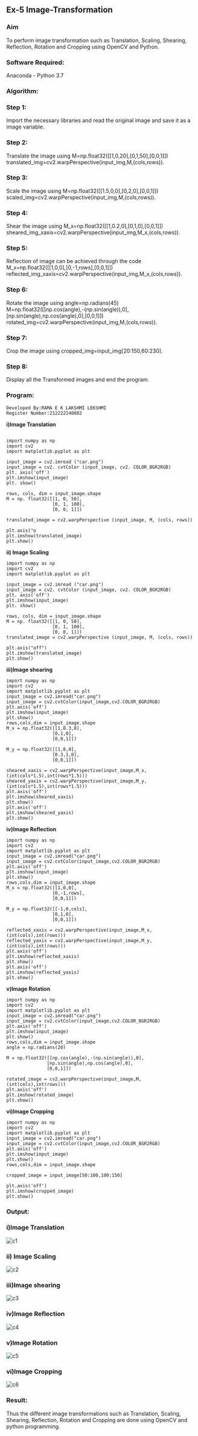 ## Ex-5  Image-Transformation

### Aim
To perform image transformation such as Translation, Scaling, Shearing, Reflection, Rotation and Cropping using OpenCV and Python.

### Software Required:
Anaconda - Python 3.7

### Algorithm:
### Step 1:

Import the necessary libraries and read the original image and save it as a image variable.

### Step 2:

Translate the image using M=np.float32([[1,0,20],[0,1,50],[0,0,1]]) translated_img=cv2.warpPerspective(input_img,M,(cols,rows)).

### Step 3:

Scale the image using M=np.float32([[1.5,0,0],[0,2,0],[0,0,1]]) scaled_img=cv2.warpPerspective(input_img,M,(cols,rows)).

### Step 4:

Shear the image using M_x=np.float32([[1,0.2,0],[0,1,0],[0,0,1]]) sheared_img_xaxis=cv2.warpPerspective(input_img,M_x,(cols,rows)).

### Step 5:

Reflection of image can be achieved through the code M_x=np.float32([[1,0,0],[0,-1,rows],[0,0,1]]) reflected_img_xaxis=cv2.warpPerspective(input_img,M_x,(cols,rows)).

### Step 6:

Rotate the image using angle=np.radians(45) M=np.float32([[np.cos(angle),-(np.sin(angle)),0],[np.sin(angle),np.cos(angle),0],[0,0,1]]) rotated_img=cv2.warpPerspective(input_img,M,(cols,rows)).

### Step 7:

Crop the image using cropped_img=input_img[20:150,60:230].

### Step 8:

Display all the Transformed images and end the program.

### Program:

```
Developed By:RAMA E K LAKSHMI LEKSHMI
Register Number:212222240082
```
**i)Image Translation**
```

import numpy as np
import cv2
import matplotlib.pyplot as plt

input_image = cv2.imread ("car.png")
input_image = cv2. cvtColor (input_image, cv2. COLOR_BGR2RGB)
plt. axis('off')
plt.imshow(input_image)
plt. show()

rows, cols, dim = input_image.shape
M = np. float32([[1, 0, 50],
                 [0, 1, 100],
                 [0, 0, 1]])

translated_image = cv2.warpPerspective (input_image, M, (cols, rows))

plt.axis("o
plt.imshow(translated_image)
plt.show()
```
**ii) Image Scaling**
```
import numpy as np
import cv2
import matplotlib.pyplot as plt

input_image = cv2.imread ("car.png")
input_image = cv2. cvtColor (input_image, cv2. COLOR_BGR2RGB)
plt. axis('off')
plt.imshow(input_image)
plt. show()

rows, cols, dim = input_image.shape
M = np. float32([[1, 0, 50],
                 [0, 1, 100],
                 [0, 0, 1]])
translated_image = cv2.warpPerspective (input_image, M, (cols, rows))

plt.axis("off")
plt.imshow(translated_image)
plt.show()
```
**iii)Image shearing**
```
import numpy as np
import cv2
import matplotlib.pyplot as plt
input_image = cv2.imread("car.png")
input_image = cv2.cvtColor(input_image,cv2.COLOR_BGR2RGB)
plt.axis('off')
plt.imshow(input_image)
plt.show()
rows,cols,dim = input_image.shape
M_x = np.float32([[1,0.3,0],
                 [0,1,0],
                 [0,0,1]])

M_y = np.float32([[1,0,0],
                 [0.3,1,0],
                 [0,0,1]])

sheared_xaxis = cv2.warpPerspective(input_image,M_x,(int(cols*1.5),int(rows*1.5)))
sheared_yaxis = cv2.warpPerspective(input_image,M_y,(int(cols*1.5),int(rows*1.5)))
plt.axis('off')
plt.imshow(sheared_xaxis)
plt.show()
plt.axis('off')
plt.imshow(sheared_yaxis)
plt.show()
```
**iv)Image Reflection**
```
import numpy as np
import cv2
import matplotlib.pyplot as plt
input_image = cv2.imread("car.png")
input_image = cv2.cvtColor(input_image,cv2.COLOR_BGR2RGB)
plt.axis('off')
plt.imshow(input_image)
plt.show()
rows,cols,dim = input_image.shape
M_x = np.float32([[1,0,0],
                 [0,-1,rows],
                 [0,0,1]])

M_y = np.float32([[-1,0,cols],
                 [0,1,0],
                 [0,0,1]])

reflected_xaxis = cv2.warpPerspective(input_image,M_x,(int(cols),int(rows)))
reflected_yaxis = cv2.warpPerspective(input_image,M_y,(int(cols),int(rows)))
plt.axis('off')
plt.imshow(reflected_xaxis)
plt.show()
plt.axis('off')
plt.imshow(reflected_yaxis)
plt.show()
```
**v)Image Rotation**
```
import numpy as np
import cv2
import matplotlib.pyplot as plt
input_image = cv2.imread("car.png")
input_image = cv2.cvtColor(input_image,cv2.COLOR_BGR2RGB)
plt.axis('off')
plt.imshow(input_image)
plt.show()
rows,cols,dim = input_image.shape
angle = np.radians(20)

M = np.float32([[np.cos(angle),-(np.sin(angle)),0],
               [np.sin(angle),np.cos(angle),0],
               [0,0,1]])

rotated_image = cv2.warpPerspective(input_image,M,(int(cols),int(rows)))
plt.axis('off')
plt.imshow(rotated_image)
plt.show()
```
**vi)Image Cropping**
```
import numpy as np
import cv2
import matplotlib.pyplot as plt
input_image = cv2.imread("car.png")
input_image = cv2.cvtColor(input_image,cv2.COLOR_BGR2RGB)
plt.axis('off')
plt.imshow(input_image)
plt.show()
rows,cols,dim = input_image.shape

cropped_image = input_image[50:100,100:150]

plt.axis('off')
plt.imshow(cropped_image)
plt.show()
```
### Output:
### i)Image Translation
![c1](https://user-images.githubusercontent.com/94525786/231177855-5e9bcf95-2077-4fe6-8fa9-f2204c2bae11.png)


### ii) Image Scaling

![c2](https://user-images.githubusercontent.com/94525786/231177877-d20c2fbc-98cd-43b7-a14b-264adeb0ff2d.png)


### iii)Image shearing
![c3](https://user-images.githubusercontent.com/94525786/231177915-53c519c6-0292-4cba-b113-8dfb9098853c.png)

### iv)Image Reflection

![c4](https://user-images.githubusercontent.com/94525786/231177932-bf3363d4-b908-4717-b958-a1b24c6bab34.png)

### v)Image Rotation

![c5](https://user-images.githubusercontent.com/94525786/231177985-c65ad700-a946-43e3-bed8-5cd1b47ea405.png)

### vi)Image Cropping
![c6](https://user-images.githubusercontent.com/94525786/231178013-fcba013a-4142-4092-9329-bb11cf9492fd.png)

### Result: 

Thus the different image transformations such as Translation, Scaling, Shearing, Reflection, Rotation and Cropping are done using OpenCV and python programming.
